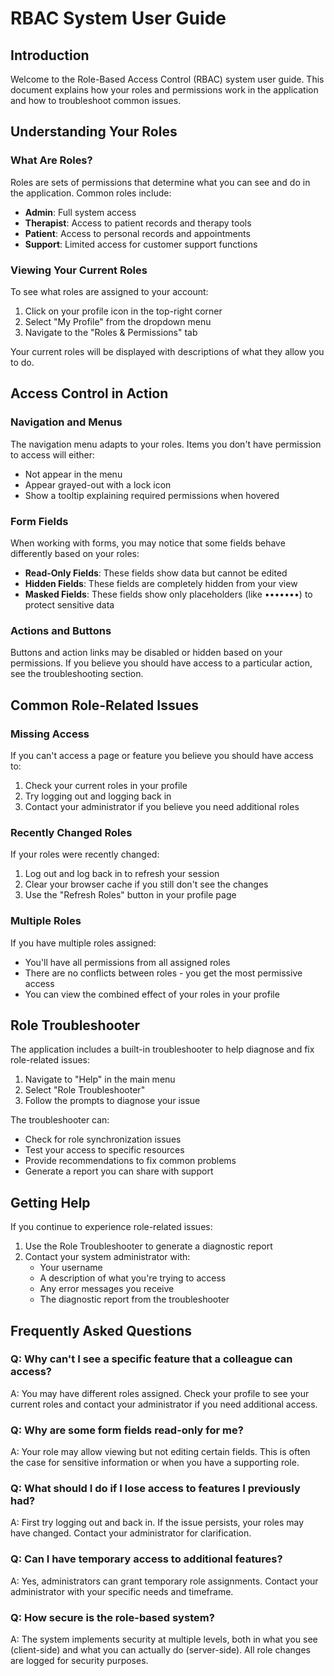 
# RBAC System User Guide

## Introduction

Welcome to the Role-Based Access Control (RBAC) system user guide. This document explains how your roles and permissions work in the application and how to troubleshoot common issues.

## Understanding Your Roles

### What Are Roles?

Roles are sets of permissions that determine what you can see and do in the application. Common roles include:

- **Admin**: Full system access
- **Therapist**: Access to patient records and therapy tools
- **Patient**: Access to personal records and appointments
- **Support**: Limited access for customer support functions

### Viewing Your Current Roles

To see what roles are assigned to your account:

1. Click on your profile icon in the top-right corner
2. Select "My Profile" from the dropdown menu
3. Navigate to the "Roles & Permissions" tab

Your current roles will be displayed with descriptions of what they allow you to do.

## Access Control in Action

### Navigation and Menus

The navigation menu adapts to your roles. Items you don't have permission to access will either:

- Not appear in the menu
- Appear grayed-out with a lock icon
- Show a tooltip explaining required permissions when hovered

### Form Fields

When working with forms, you may notice that some fields behave differently based on your roles:

- **Read-Only Fields**: These fields show data but cannot be edited
- **Hidden Fields**: These fields are completely hidden from your view
- **Masked Fields**: These fields show only placeholders (like •••••••) to protect sensitive data

### Actions and Buttons

Buttons and action links may be disabled or hidden based on your permissions. If you believe you should have access to a particular action, see the troubleshooting section.

## Common Role-Related Issues

### Missing Access

If you can't access a page or feature you believe you should have access to:

1. Check your current roles in your profile
2. Try logging out and logging back in
3. Contact your administrator if you believe you need additional roles

### Recently Changed Roles

If your roles were recently changed:

1. Log out and log back in to refresh your session
2. Clear your browser cache if you still don't see the changes
3. Use the "Refresh Roles" button in your profile page

### Multiple Roles

If you have multiple roles assigned:

- You'll have all permissions from all assigned roles
- There are no conflicts between roles - you get the most permissive access
- You can view the combined effect of your roles in your profile

## Role Troubleshooter

The application includes a built-in troubleshooter to help diagnose and fix role-related issues:

1. Navigate to "Help" in the main menu
2. Select "Role Troubleshooter"
3. Follow the prompts to diagnose your issue

The troubleshooter can:
- Check for role synchronization issues
- Test your access to specific resources
- Provide recommendations to fix common problems
- Generate a report you can share with support

## Getting Help

If you continue to experience role-related issues:

1. Use the Role Troubleshooter to generate a diagnostic report
2. Contact your system administrator with:
   - Your username
   - A description of what you're trying to access
   - Any error messages you receive
   - The diagnostic report from the troubleshooter

## Frequently Asked Questions

### Q: Why can't I see a specific feature that a colleague can access?
A: You may have different roles assigned. Check your profile to see your current roles and contact your administrator if you need additional access.

### Q: Why are some form fields read-only for me?
A: Your role may allow viewing but not editing certain fields. This is often the case for sensitive information or when you have a supporting role.

### Q: What should I do if I lose access to features I previously had?
A: First try logging out and back in. If the issue persists, your roles may have changed. Contact your administrator for clarification.

### Q: Can I have temporary access to additional features?
A: Yes, administrators can grant temporary role assignments. Contact your administrator with your specific needs and timeframe.

### Q: How secure is the role-based system?
A: The system implements security at multiple levels, both in what you see (client-side) and what you can actually do (server-side). All role changes are logged for security purposes.
